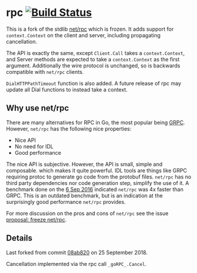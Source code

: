 # rpc  [![Build Status](https://travis-ci.org/keegancsmith/rpc.svg?branch=master)](https://travis-ci.org/keegancsmith/rpc)

This is a fork of the stdlib [net/rpc](https://golang.org/pkg/net/rpc/) which
is frozen. It adds support for `context.Context` on the client and server,
including propagating cancellation.

The API is exactly the same, except `Client.Call` takes a `context.Context`,
and Server methods are expected to take a `context.Context` as the first
argument. Additionally the wire protocol is unchanged, so is backwards
compatible with `net/rpc` clients.

`DialHTTPPathTimeout` function is also added. A future release of rpc may
update all Dial functions to instead take a context.

## Why use net/rpc

There are many alternatives for RPC in Go, the most popular being
[GRPC](https://grpc.io/). However, `net/rpc` has the following nice
properties:

- Nice API
- No need for IDL
- Good performance

The nice API is subjective. However, the API is small, simple and composable.
which makes it quite powerful. IDL tools are things like GRPC requiring protoc
to generate go code from the protobuf files. `net/rpc` has no third party
dependencies nor code generation step, simplify the use of it. A benchmark
done on the [6 Sep
2016](https://github.com/golang/go/issues/16844#issuecomment-245261755)
indicated `net/rpc` was 4x faster than GRPC. This is an outdated benchmark,
but is an indication at the surprisingly good performance `net/rpc` provides.

For more discussion on the pros and cons of `net/rpc` see the issue [proposal:
freeze net/rpc](https://github.com/golang/go/issues/16844).

## Details

Last forked from commit [08ab820](https://github.com/golang/go/commit/08ab820)
on 25 September 2018.

Cancellation implemented via the rpc call `_goRPC_.Cancel`.

